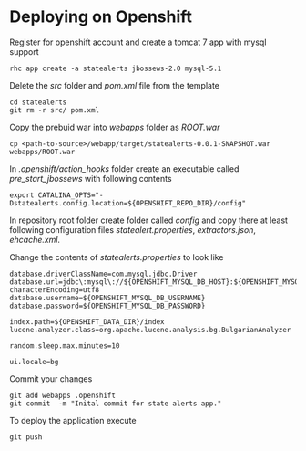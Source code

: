 Deploying on Openshift
======================

Register for openshift account and create a tomcat 7 app with mysql support

    rhc app create -a statealerts jbossews-2.0 mysql-5.1

Delete the _src_ folder and _pom.xml_ file from the template

    cd statealerts
    git rm -r src/ pom.xml

Copy the prebuid war into _webapps_ folder as _ROOT.war_

    cp <path-to-source>/webapp/target/statealerts-0.0.1-SNAPSHOT.war webapps/ROOT.war

In _.openshift/action_hooks_ folder create an executable called _pre_start_jbossews_ with following contents

    export CATALINA_OPTS="-Dstatealerts.config.location=${OPENSHIFT_REPO_DIR}/config"
    
In repository root folder create folder called _config_ and copy there at least following configuration files _statealert.properties_, _extractors.json_, _ehcache.xml_.

Change the contents of _statealerts.properties_ to look like

    database.driverClassName=com.mysql.jdbc.Driver
    database.url=jdbc\:mysql\://${OPENSHIFT_MYSQL_DB_HOST}:${OPENSHIFT_MYSQL_DB_PORT}/${OPENSHIFT_APP_NAME}?characterEncoding=utf8
    database.username=${OPENSHIFT_MYSQL_DB_USERNAME}
    database.password=${OPENSHIFT_MYSQL_DB_PASSWORD}

    index.path=${OPENSHIFT_DATA_DIR}/index
    lucene.analyzer.class=org.apache.lucene.analysis.bg.BulgarianAnalyzer

    random.sleep.max.minutes=10

    ui.locale=bg
    
Commit your changes

    git add webapps .openshift
    git commit  -m "Inital commit for state alerts app."

To deploy the application execute

    git push
